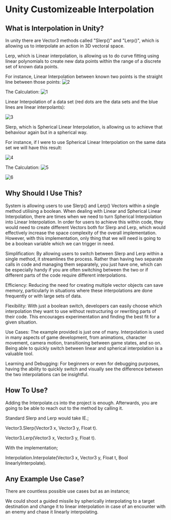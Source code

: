 # Unity Customizeable Interpolation

## What is Interpolation in Unity?

In unity there are Vector3 methods called "Slerp()" and "Lerp()", which is allowing us to interpolate an action in 3D vectoral space.

Lerp, which is Linear interpolation, is allowing us to do curve fitting using linear polynomials
to create new data points within the range of a discrete set of known data points.

For instance, Linear Interpolation between known two points is the straight line between those points:
![2](https://user-images.githubusercontent.com/91648268/204701994-2e5ea2ed-7e49-4ee4-86d0-9074de3513c6.png)

The Calculation:   ![1](https://user-images.githubusercontent.com/91648268/204702199-43f30240-8791-4993-92be-5b02c4aaf88d.png)

Linear Interpolation of a data set (red dots are the data sets and the blue lines are linear interpolants):

![3](https://user-images.githubusercontent.com/91648268/204703093-0aa949ed-7289-4259-9f58-6bb7abda3b3a.png)

Slerp, which is Spherical Linear Interpolation, is allowing us to achieve that behaviour again but in a spherical way.

For instance, if I were to use Spherical Linear Interpolation on the same data set we will have this result:

![4](https://user-images.githubusercontent.com/91648268/204703725-177d63ea-050a-4f1c-96fb-009f84640beb.png)


The Calculation: 
![5](https://user-images.githubusercontent.com/91648268/204703884-bb1a1820-c64a-45e4-93a7-9beb317933aa.png)

![6](https://user-images.githubusercontent.com/91648268/204703911-693d0494-25ef-4f65-8f56-7948b49dbccf.png)

## Why Should I Use This?

System is allowing users to use Slerp() and Lerp() Vectors within a single method utilising a boolean.
When dealing with Linear and Spherical Linear Interpolation, there are times when we need to turn
Spherical Interpolation into Linear Interpolation. In order for users to achieve this within code,
they would need to create different Vectors both for Slerp and Lerp, which would effectively increase 
the space complexity of the overall implementation. However, with this implementation, only thing that we will need is going to be a boolean variable which we can trigger in need.

Simplification: By allowing users to switch between Slerp and Lerp within a single method, it streamlines the process. Rather than having two separate calls in code and managing them separately, you just have one, which can be especially handy if you are often switching between the two or if different parts of the code require different interpolations.

Efficiency: Reducing the need for creating multiple vector objects can save memory, particularly in situations where these interpolations are done frequently or with large sets of data.

Flexibility: With just a boolean switch, developers can easily choose which interpolation they want to use without restructuring or rewriting parts of their code. This encourages experimentation and finding the best fit for a given situation.

Use Cases: The example provided is just one of many. Interpolation is used in many aspects of game development, from animations, character movement, camera motion, transitioning between game states, and so on. Being able to quickly switch between linear and spherical interpolation is a valuable tool.

Learning and Debugging: For beginners or even for debugging purposes, having the ability to quickly switch and visually see the difference between the two interpolations can be insightful.

## How To Use?
Adding the Interpolate.cs into the project is enough. Afterwards, you are going to be able to reach out to the method by calling it.

Standard Slerp and Lerp would take IE.;

Vector3.Slerp(Vector3 x, Vector3 y, Float t).

Vector3.Lerp(Vector3 x, Vector3 y, Float t).

With the implementation; 

Interpolation.Interpolate(Vector3 x, Vector3 y, Float t, Bool linearlyInterpolate).

## Any Example Use Case?

There are countless possible use cases but as an instance;

We could shoot a guided missile by spherically interpolating to a target destination
and change it to linear interpolation in case of an encounter with an enemy and chase it linearly interpolating.

